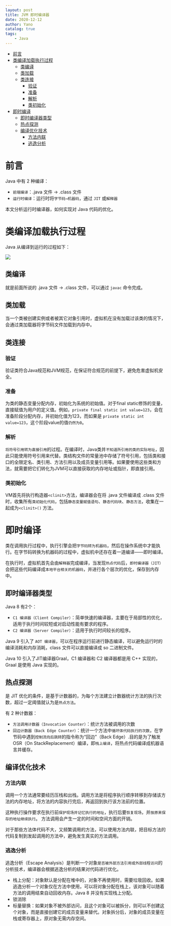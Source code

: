 ```yaml
---
layout: post
title: JVM 即时编译器
date: 2020-12-12
author: Yano
catalog: true
tags:
    - Java
---
```



- [前言](#前言)
- [类编译加载执行过程](#类编译加载执行过程)
  - [类编译](#类编译)
  - [类加载](#类加载)
  - [类连接](#类连接)
    - [验证](#验证)
    - [准备](#准备)
    - [解析](#解析)
    - [类初始化](#类初始化)
- [即时编译](#即时编译)
  - [即时编译器类型](#即时编译器类型)
  - [热点探测](#热点探测)
  - [编译优化技术](#编译优化技术)
    - [方法内联](#方法内联)
    - [逃逸分析](#逃逸分析)

# 前言

Java 中有 2 种编译：
- `前端编译`：.java 文件 → .class 文件
- `运行时编译`：运行时将`字节码→机器码`，通过 `JIT` 或`解释器`

本文分析运行时编译器，如何实现对 Java 代码的优化。

# 类编译加载执行过程

Java 从编译到运行的过程如下：

![](http://yano.oss-cn-beijing.aliyuncs.com/2020-12-12-101818.jpg)

## 类编译

就是前面所说的 .java 文件 → .class 文件，可以通过 `javac` 命令完成。

## 类加载

当一个类被创建实例或者被其它对象引用时，虚拟机在没有加载过该类的情况下，会通过类加载器将字节码文件加载到内存中。

## 类连接

### 验证

验证类符合Java规范和JVM规范，在保证符合规范的前提下，避免危害虚拟机安全。

### 准备

为类的静态变量分配内存，初始化为系统的初始值。对于final static修饰的变量，直接赋值为用户的定义值。例如，`private final static int value=123`，会在准备阶段分配内存，并初始化值为123，而如果是 `private static int value=123`，这个阶段value的值`仍然为0`。

### 解析

`将符号引用转为直接引用`的过程。在编译时，Java类并`不知道所引用的类的实际地址`，因此只能使用符号引用来代替。类结构文件的常量池中存储了符号引用，包括类和接口的全限定名、类引用、方法引用以及成员变量引用等。如果要使用这些类和方法，就需要把它们转化为JVM可以直接获取的内存地址或指针，即直接引用。

### 类初始化

VM首先将执行构造器`<clinit>`方法，编译器会在将 .java 文件编译成 .class 文件时，收集所有`类初始化代码`，包括`静态变量赋值语句`、`静态代码块`、`静态方法`，收集在一起成为`<clinit>()` 方法。

# 即时编译

类在调用执行过程中，执行引擎会把`字节码转为机器码`，然后在操作系统中才能执行。在字节码转换为机器码的过程中，虚拟机中还存在着一道编译——即时编译。

在执行时，虚拟机首先会由`解释器`完成编译，当发现`热点代码`后，`即时编译器（JIT）`会把这些代码编译成`本地平台相关的机器码`，并进行各个层次的优化，保存到内存中。

## 即时编译器类型

Java 8 有2个：
- `C1 编译器（Client Compiler）`：简单快速的编译器，主要在于局部性的优化，适用于执行时间较短或对启动性能有要求的程序。
- `C2 编译器（Server Compiler）`：适用于执行时间较长的程序。

Java 9 引入了 `AOT 编译器`，可以在程序运行前进行静态编译，可以避免运行时的编译消耗和内存消耗，class 文件可以直接编译成 so 二进制文件。

Java 10 引入了JIT编译器Graal，C1 编译器和 C2 编译器都是用 C++ 实现的，Graal 是使用 Java 实现的。

## 热点探测

是 JIT 优化的条件，是基于计数器的，为每个方法建立计数器统计方法的执行次数，超过一定阈值就认为是`热点方法`。

有 2 种计数器：
- `方法调用计数器（Invocation Counter）`：统计方法被调用的次数
- `回边计数器（Back Edge Counter）`：统计一个方法中`循环体代码执行的次数`，在字节码中遇到`控制流向后跳转`的指令称为“回边”（Back Edge）.目的是为了触发OSR（On StackReplacement）编译，即`栈上编译`，将热点代码编译成机器语言并缓存。

## 编译优化技术

### 方法内联

调用一个方法通常要经历压栈和出栈。调用方法是将程序执行顺序转移到存储该方法的内存地址，将方法的内容执行完后，再返回到执行该方法前的位置。

这种执行操作要求在执行前`保护现场并记忆执行的地址`，执行后要`恢复现场`，并`按原来保存的地址继续执行`。 方法调用会产生一定的时间和空间方面的开销。

对于那些方法体代码不大，又频繁调用的方法，可以使用方法内联，把目标方法的代码复制到发起调用的方法中，避免发生真实的方法调用。

### 逃逸分析

逃逸分析（Escape Analysis）是判断一个对象`是否被外部方法引用或外部线程访问`的分析技术，编译器会根据逃逸分析的结果对代码进行优化。

- 栈上分配：对象默认是分配在堆中的，对象不再使用时，需要垃圾回收。如果逃逸分析一个对象仅在方法中使用，可以将对象分配在栈上，该对象可以随着方法的调用结束自动回收内存。Java 8 并没有实现栈上分配。
- 锁消除
- 标量替换：如果对象不被外部访问，且这个对象可以被拆分，则可以不创建这个对象，而是直接创建它的成员变量来替代。对象拆分后，对象的成员变量在栈或寄存器上，原对象无需内存空间。
